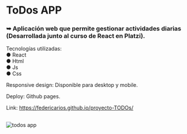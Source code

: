 # ToDos APP <br/>
### ➥ Aplicación web que permite gestionar actividades diarias (Desarrollada junto al curso de React en Platzi).

Tecnologías utilizadas: <br/>
● React <br/>
● Html <br/>
● Js <br/>
● Css <br/>

Responsive design: Disponible para desktop y mobile.

Deploy: Github pages. 

Link: https://federicarios.github.io/proyecto-TODOs/

##

![todos app](https://github.com/FedericaRios/proyecto-TODOs/assets/98617759/ee832920-bfe5-4c25-ad3a-e228c29f5d61)

